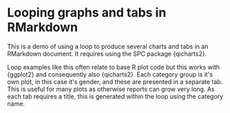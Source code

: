 # Looping graphs and tabs in RMarkdown

This is a demo of using a loop to produce several charts and tabs in an RMarkdown document. It requires using the SPC package {qicharts2}.

Loop examples like this often relate to base R plot code but this works with {ggplot2} and consequently also {qicharts2}. Each category group is it's own plot, in this case it's gender, and these are presented in a separate tab. This is useful for many plots as otherwise reports can grow very long. As each tab requires a title, this is generated within the loop using the category name.